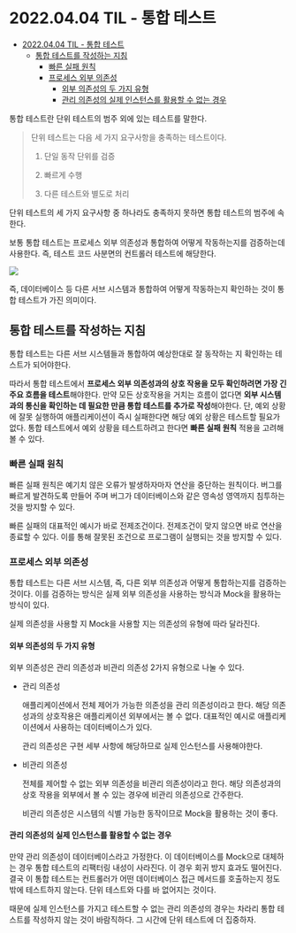 # 2022.04.04 TIL - 통합 테스트

- [2022.04.04 TIL - 통합 테스트](#20220404-til---통합-테스트)
  - [통합 테스트를 작성하는 지침](#통합-테스트를-작성하는-지침)
    - [빠른 실패 원칙](#빠른-실패-원칙)
    - [프로세스 외부 의존성](#프로세스-외부-의존성)
      - [외부 의존성의 두 가지 유형](#외부-의존성의-두-가지-유형)
      - [관리 의존성의 실제 인스턴스를 활용할 수 없는 경우](#관리-의존성의-실제-인스턴스를-활용할-수-없는-경우)

통합 테스트란 단위 테스트의 범주 외에 있는 테스트를 말한다.

> 단위 테스트는 다음 세 가지 요구사항을 충족하는 테스트이다.
>
> 1. 단일 동작 단위를 검증
> 
> 2. 빠르게 수행
> 
> 3. 다른 테스트와 별도로 처리

단위 테스트의 세 가지 요구사항 중 하나라도 충족하지 못하면 통합 테스트의 범주에 속한다.

보통 통합 테스트는 프로세스 외부 의존성과 통합하여 어떻게 작동하는지를 검증하는데 사용한다. 즉, 테스트 코드 사분면의 컨트롤러 테스트에 해당한다.

![](https://user-images.githubusercontent.com/30178507/161561093-e6fe2518-6e1a-491d-98a2-03f0e4dfa70c.png)

즉, 데이터베이스 등 다른 서브 시스템과 통합하여 어떻게 작동하는지 확인하는 것이 통합 테스트가 가진 의미이다.

## 통합 테스트를 작성하는 지침

통합 테스트는 다른 서브 시스템들과 통합하여 예상한대로 잘 동작하는 지 확인하는 테스트가 되어야한다.

따라서 통합 테스트에서 **프로세스 외부 의존성과의 상호 작용을 모두 확인하려면 가장 긴 주요 흐름을 테스트**해야한다. 만약 모든 상호작용을 거치는 흐름이 없다면 **외부 시스템과의 통신을 확인하는 데 필요한 만큼 통합 테스트를 추가로 작성**해야한다. 단, 예외 상황에 잘못 실행하여 애플리케이션이 즉시 실패한다면 해당 예외 상황은 테스트할 필요가 없다. 통합 테스트에서 예외 상황을 테스트하려고 한다면 **빠른 실패 원칙** 적용을 고려해볼 수 있다.

### 빠른 실패 원칙

빠른 실패 원칙은 예기치 않은 오류가 발생하자마자 연산을 중단하는 원칙이다. 버그를 빠르게 발견하도록 만들어 주며 버그가 데이터베이스와 같은 영속성 영역까지 침투하는 것을 방지할 수 있다.

빠른 실패의 대표적인 예시가 바로 전제조건이다. 전제조건이 맞지 않으면 바로 연산을 종료할 수 있다. 이를 통해 잘못된 조건으로 프로그램이 실행되는 것을 방지할 수 있다.

### 프로세스 외부 의존성

통합 테스트는 다른 서브 시스템, 즉, 다른 외부 의존성과 어떻게 통합하는지를 검증하는 것이다. 이를 검증하는 방식은 실제 외부 의존성을 사용하는 방식과 Mock을 활용하는 방식이 있다.

실제 의존성을 사용할 지 Mock을 사용할 지는 의존성의 유형에 따라 달라진다.

#### 외부 의존성의 두 가지 유형

외부 의존성은 관리 의존성과 비관리 의존성 2가지 유형으로 나눌 수 있다.

- 관리 의존성
    
    애플리케이션에서 전체 제어가 가능한 의존성을 관리 의존성이라고 한다. 해당 의존성과의 상호작용은 애플리케이션 외부에서는 볼 수 없다. 대표적인 예시로 애플리케이션에서 사용하는 데이터베이스가 있다.
    
    관리 의존성은 구현 세부 사항에 해당하므로 실제 인스턴스를 사용해야한다.
    
- 비관리 의존성
    
    전체를 제어할 수 없는 외부 의존성을 비관리 의존성이라고 한다. 해당 의존성과의 상호 작용을 외부에서 볼 수 있는 경우에 비관리 의존성으로 간주한다.
    
    비관리 의존성은 시스템의 식별 가능한 동작이므로 Mock을 활용하는 것이 좋다.
    

#### 관리 의존성의 실제 인스턴스를 활용할 수 없는 경우

만약 관리 의존성이 데이터베이스라고 가정한다. 이 데이터베이스를 Mock으로 대체하는 경우 통합 테스트의 리팩터링 내성이 사라진다. 이 경우 회귀 방지 효과도 떨어진다. 결국 이 통합 테스트는 컨트롤러가 어떤 데이터베이스 접근 메서드를 호출하는지 정도 밖에 테스트하지 않는다. 단위 테스트와 다를 바 없어지는 것이다.

때문에 실제 인스턴스를 가지고 테스트할 수 없는 관리 의존성의 경우는 차라리 통합 테스트를 작성하지 않는 것이 바람직하다. 그 시간에 단위 테스트에 더 집중하자.

